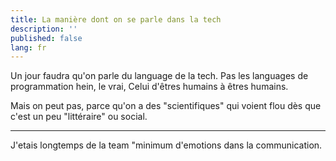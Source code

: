 ```yaml
---
title: La manière dont on se parle dans la tech
description: ''
published: false
lang: fr
---
```


Un jour faudra qu'on parle du language de la tech. Pas les languages de programmation hein, le vrai, Celui d'êtres humains à êtres humains.

Mais on peut pas, parce qu'on a des "scientifiques" qui voient flou dès que c'est un peu "littéraire" ou social.

---

J'etais longtemps de la team "minimum d'emotions dans la communication. 


